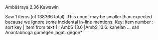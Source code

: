 Ambāśraya		2.36	Kawawin

Saw 1 items (of 138366 total). This count may be smaller than expected because we ignore some incidental in-line mentions.
Key: item number : sort key | item from text
1 : AmbS 13.6 |AmbS 13.6: kaṅelan ... saṅ Anantabhoga gumĕgĕṅ jagat.  gĕgöṅ*
